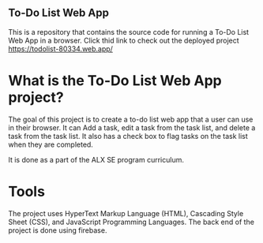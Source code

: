 ## To-Do List Web App

This is a repository that contains the source code for running a To-Do List Web App in a browser. 
Click thid link to check out the deployed project https://todolist-80334.web.app/

# What is the To-Do List Web App project?

The goal of this project is to create a to-do list web app that a user can use in their browser. It can Add a task, edit a task from the task list, and delete a task from the task list. It also has a check box to flag tasks on the task list when they are completed. 

It is done as a part of the ALX SE program curriculum.

# Tools

The project uses HyperText Markup Language (HTML), Cascading Style Sheet (CSS), and JavaScript Programming Languages. The back end of the project is done using firebase.
